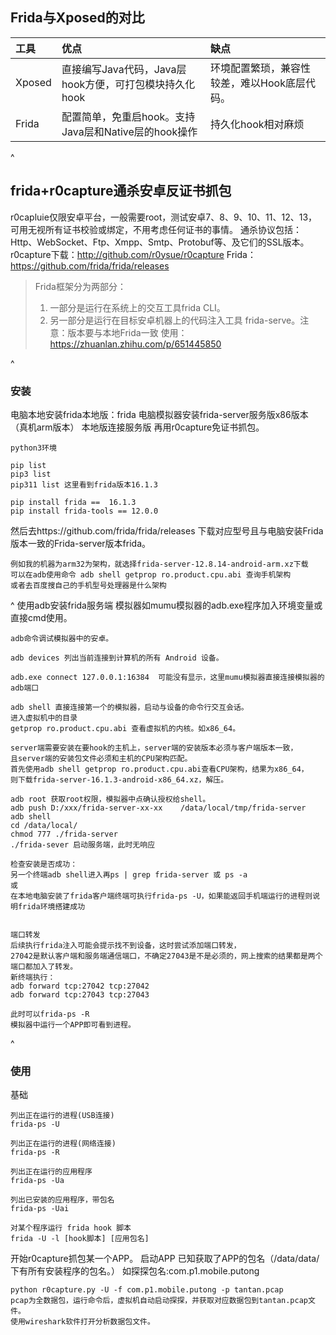 

## **Frida与Xposed的对比**
| 工具     | 优点                                  | 缺点                       |
| :----- | :---------------------------------- | :----------------------- |
| Xposed | 直接编写Java代码，Java层hook方便，可打包模块持久化hook | 环境配置繁琐，兼容性较差，难以Hook底层代码。 |
| Frida  | 配置简单，免重启hook。支持Java层和Native层的hook操作 | 持久化hook相对麻烦              |


^
## **frida+r0capture通杀安卓反证书抓包**
r0capluie仅限安卓平台，一般需要root，测试安卓7、8、9、10、11、12、13，
可用无视所有证书校验或绑定，不用考虑任何证书的事情。
通杀协议包括：Http、WebSocket、Ftp、Xmpp、Smtp、Protobuf等、及它们的SSL版本。
r0capture下载：http://github.com/r0ysue/r0capture
Frida：https://github.com/frida/frida/releases
>Frida框架分为两部分：
>1. 一部分是运行在系统上的交互工具frida CLI。
>2. 另一部分是运行在目标安卓机器上的代码注入工具 frida-serve。注意：版本要与本地Frida一致
>使用：<https://zhuanlan.zhihu.com/p/651445850>

^
### **安装**
电脑本地安装frida本地版：frida 
电脑模拟器安装frida-server服务版x86版本（真机arm版本）
本地版连接服务版
再用r0capture免证书抓包。
```
python3环境

pip list
pip3 list
pip311 list 这里看到frida版本16.1.3

pip install frida ==  16.1.3
pip install frida-tools == 12.0.0
```
然后去https://github.com/frida/frida/releases
下载对应型号且与电脑安装Frida版本一致的Frida-server版本frida。
```
例如我的机器为arm32为架构，就选择frida-server-12.8.14-android-arm.xz下载
可以在adb使用命令 adb shell getprop ro.product.cpu.abi 查询手机架构
或者去百度搜自己的手机型号处理器是什么架构
```
^
使用adb安装frida服务端
模拟器如mumu模拟器的adb.exe程序加入环境变量或直接cmd使用。
```
adb命令调试模拟器中的安卓。

adb devices 列出当前连接到计算机的所有 Android 设备。

adb.exe connect 127.0.0.1:16384  可能没有显示，这里mumu模拟器直接连接模拟器的adb端口

adb shell 直接连接第一个的模拟器，启动与设备的命令行交互会话。
进入虚拟机中的目录
getprop ro.product.cpu.abi 查看虚拟机的内核。如x86_64。
```
```
server端需要安装在要hook的主机上，server端的安装版本必须与客户端版本一致，
且server端的安装包文件必须和主机的CPU架构匹配。
首先使用adb shell getprop ro.product.cpu.abi查看CPU架构，结果为x86_64，
则下载frida-server-16.1.3-android-x86_64.xz，解压。

adb root 获取root权限，模拟器中点确认授权给shell。
adb push D:/xxx/frida-server-xx-xx    /data/local/tmp/frida-server
adb shell
cd /data/local/
chmod 777 ./frida-server
./frida-sever 启动服务端，此时无响应

检查安装是否成功：
另一个终端adb shell进入再ps | grep frida-server 或 ps -a
或
在本地电脑安装了frida客户端终端可执行frida-ps -U，如果能返回手机端运行的进程则说明frida环境搭建成功


端口转发
后续执行frida注入可能会提示找不到设备，这时尝试添加端口转发，
27042是默认客户端和服务端通信端口，不确定27043是不是必须的，网上搜索的结果都是两个端口都加入了转发。
新终端执行：
adb forward tcp:27042 tcp:27042
adb forward tcp:27043 tcp:27043

此时可以frida-ps -R
模拟器中运行一个APP即可看到进程。
```

^
### **使用**
基础
```
列出正在运行的进程(USB连接)
frida-ps -U

列出正在运行的进程(网络连接)
frida-ps -R

列出正在运行的应用程序
frida-ps -Ua

列出已安装的应用程序，带包名
frida-ps -Uai

对某个程序运行 frida hook 脚本
frida -U -l [hook脚本] [应用包名]
```
开始r0capture抓包某一个APP。
启动APP
已知获取了APP的包名（/data/data/下有所有安装程序的包名。）
如探探包名:com.p1.mobile.putong
```
python r0capture.py -U -f com.p1.mobile.putong -p tantan.pcap
pcap为全数据包，运行命令后，虚拟机自动启动探探，并获取对应数据包到tantan.pcap文件。
使用wireshark软件打开分析数据包文件。
```
